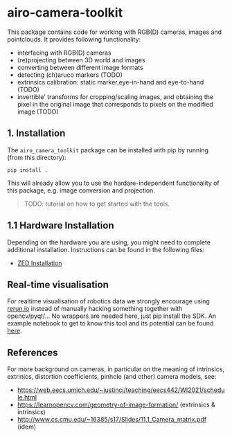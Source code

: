 # airo-camera-toolkit
This package contains code for working with RGB(D) cameras, images and pointclouds. It provides following functionality:

- interfacing with RGB(D) cameras
- (re)projecting between 3D world and images
- converting between different image formats
- detecting (ch)aruco markers (TODO)
- extrinsics calibration: static marker,eye-in-hand and eye-to-hand (TODO)
- invertible' transforms for cropping/scaling images, and obtaining the pixel in the original image that corresponds to pixels on the modified image (TODO)

## 1. Installation
The `airo_camera_toolkit` package can be installed with pip by running (from this directory):
```
pip install .
```
This will already allow you to use the hardare-independent functionality of this package, e.g. image conversion and projection.

> TODO: tutorial on how to get started with the tools.

## 1.1 Hardware Installation
Depending on the hardware you are using, you might need to complete additional installation.
Instructions can be found in the following files:
* [ZED Installation](airo_camera_toolkit/cameras/zed_installation.md)

## Real-time visualisation
For realtime visualisation of robotics data we  strongly encourage using [rerun.io](https://www.rerun.io/) instead of manually hacking something together with opencv/pyqt/... No wrappers are needed here, just pip install the SDK. An example notebook to get to know this tool and its potential can be found [here](docs/rerun-zed-example.ipynb).

## References
For more background on cameras, in particular on the meaning of intrinsics, extrinics, distortion coefficients, pinhole (and other) camera models, see:
 - https://web.eecs.umich.edu/~justincj/teaching/eecs442/WI2021/schedule.html
 - https://learnopencv.com/geometry-of-image-formation/ (extrinsics & intrinsics)
 - http://www.cs.cmu.edu/~16385/s17/Slides/11.1_Camera_matrix.pdf (idem)
